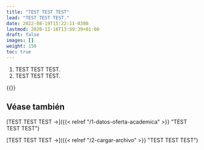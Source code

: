 ```yaml
---
title: "TEST TEST TEST"
lead: "TEST TEST TEST."
date: 2022-08-19T15:22:11-0300
lastmod: 2020-11-16T13:59:39+01:00
draft: false
images: []
weight: 150
toc: true
---
```

1. TEST TEST TEST.
2. TEST TEST TEST.

{{<note text="TEST TEST TEST.">}}
</b>
   

## Véase también
[TEST TEST TEST →]({{< relref "/1-datos-oferta-academica" >}} "TEST TEST TEST")
</b>

[TEST TEST TEST →]({{< relref "/2-cargar-archivo" >}} "TEST TEST TEST")
</b>


